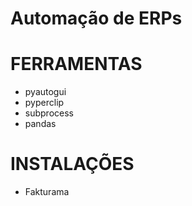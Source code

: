 # Automação de ERPs 

# FERRAMENTAS

- pyautogui
- pyperclip
- subprocess
- pandas

# INSTALAÇÕES
- Fakturama
 
